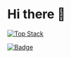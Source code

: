 # Hi there 👋
[![Top Stack](https://widget.realdeveloper.pro/api/top?stack=Python,Cplusplus,Java)](https://github.com/prabhatchanchal)

[![Badge](https://widget.realdeveloper.pro/api/badge?title=Languages%20,%20Framework&badges=Python,Java,C,Linux,Windows,C++,Django,React,React-Native,GitHub/Git)](https://github.com/prabhatchanchal)
